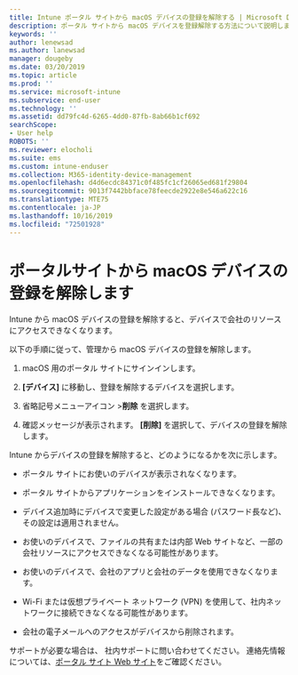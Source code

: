 ```yaml
---
title: Intune ポータル サイトから macOS デバイスの登録を解除する | Microsoft Docs
description: ポータル サイトから macOS デバイスを登録解除する方法について説明します
keywords: ''
author: lenewsad
ms.author: lanewsad
manager: dougeby
ms.date: 03/20/2019
ms.topic: article
ms.prod: ''
ms.service: microsoft-intune
ms.subservice: end-user
ms.technology: ''
ms.assetid: dd79fc4d-6265-4dd0-87fb-8ab66b1cf692
searchScope:
- User help
ROBOTS: ''
ms.reviewer: elocholi
ms.suite: ems
ms.custom: intune-enduser
ms.collection: M365-identity-device-management
ms.openlocfilehash: d4d6ecdc84371c0f485fc1cf26065ed681f29804
ms.sourcegitcommit: 9013f7442bbface78feecde2922e8e546a622c16
ms.translationtype: MTE75
ms.contentlocale: ja-JP
ms.lasthandoff: 10/16/2019
ms.locfileid: "72501928"
---
```

# <a name="unenroll-your-macos-device-from-company-portal"></a>ポータルサイトから macOS デバイスの登録を解除します

Intune から macOS デバイスの登録を解除すると、デバイスで会社のリソースにアクセスできなくなります。

以下の手順に従って、管理から macOS デバイスの登録を解除します。

1. macOS 用のポータル サイトにサインインします。
2. **[デバイス]** に移動し、登録を解除するデバイスを選択します。

3. 省略記号メニューアイコン >**削除** を選択します。
4. 確認メッセージが表示されます。 **[削除]** を選択して、デバイスの登録を解除します。 

Intune からデバイスの登録を解除すると、どのようになるかを次に示します。

- ポータル サイトにお使いのデバイスが表示されなくなります。

- ポータル サイトからアプリケーションをインストールできなくなります。

- デバイス追加時にデバイスで変更した設定がある場合 (パスワード長など)、その設定は適用されません。

- お使いのデバイスで、ファイルの共有または内部 Web サイトなど、一部の会社リソースにアクセスできなくなる可能性があります。

- お使いのデバイスで、会社のアプリと会社のデータを使用できなくなります。

- Wi-Fi または仮想プライベート ネットワーク (VPN) を使用して、社内ネットワークに接続できなくなる可能性があります。

- 会社の電子メールへのアクセスがデバイスから削除されます。

サポートが必要な場合は、 社内サポートに問い合わせてください。 連絡先情報については、[ポータル サイト Web サイト](https://go.microsoft.com/fwlink/?linkid=2010980)をご確認ください。
